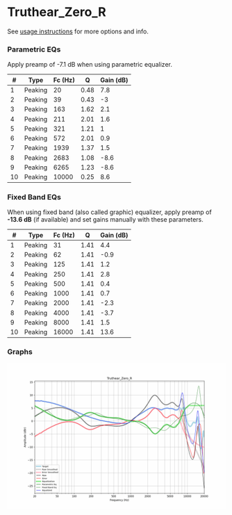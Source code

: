 # Truthear_Zero_R
See [usage instructions](https://github.com/jaakkopasanen/AutoEq#usage) for more options and info.

### Parametric EQs
Apply preamp of -7.1 dB when using parametric equalizer.

|   # | Type    |   Fc (Hz) |    Q |   Gain (dB) |
|-----|---------|-----------|------|-------------|
|   1 | Peaking |        20 | 0.48 |         7.8 |
|   2 | Peaking |        39 | 0.43 |        -3   |
|   3 | Peaking |       163 | 1.62 |         2.1 |
|   4 | Peaking |       211 | 2.01 |         1.6 |
|   5 | Peaking |       321 | 1.21 |         1   |
|   6 | Peaking |       572 | 2.01 |         0.9 |
|   7 | Peaking |      1939 | 1.37 |         1.5 |
|   8 | Peaking |      2683 | 1.08 |        -8.6 |
|   9 | Peaking |      6265 | 1.23 |        -8.6 |
|  10 | Peaking |     10000 | 0.25 |         8.6 |

### Fixed Band EQs
When using fixed band (also called graphic) equalizer, apply preamp of **-13.6 dB** (if available) and set gains manually with these parameters.

|   # | Type    |   Fc (Hz) |    Q |   Gain (dB) |
|-----|---------|-----------|------|-------------|
|   1 | Peaking |        31 | 1.41 |         4.4 |
|   2 | Peaking |        62 | 1.41 |        -0.9 |
|   3 | Peaking |       125 | 1.41 |         1.2 |
|   4 | Peaking |       250 | 1.41 |         2.8 |
|   5 | Peaking |       500 | 1.41 |         0.4 |
|   6 | Peaking |      1000 | 1.41 |         0.7 |
|   7 | Peaking |      2000 | 1.41 |        -2.3 |
|   8 | Peaking |      4000 | 1.41 |        -3.7 |
|   9 | Peaking |      8000 | 1.41 |         1.5 |
|  10 | Peaking |     16000 | 1.41 |        13.6 |

### Graphs
![](./Truthear_Zero_R.png)
